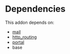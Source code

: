 # Dependencies

This addon depends on:

- [mail](../../../../../oca-ocb-core/odoo-bringout-oca-ocb-mail)
- [http_routing](../../../../../oca-ocb-core/odoo-bringout-oca-ocb-http_routing)
- [portal](../../../../../oca-ocb-website/odoo-bringout-oca-ocb-portal)
- base
